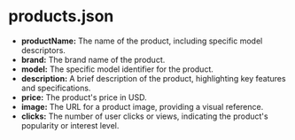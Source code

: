 # products.json

- __productName:__ The name of the product, including specific model descriptors.
- __brand:__ The brand name of the product.
- __model:__ The specific model identifier for the product.
- __description:__ A brief description of the product, highlighting key features and specifications.
- __price:__ The product's price in USD.
- __image:__ The URL for a product image, providing a visual reference.
- __clicks:__ The number of user clicks or views, indicating the product's popularity or interest level.